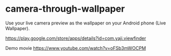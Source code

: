 camera-through-wallpaper
========================

Use your live camera preview as the wallpaper on your Android phone (Live Wallpaper).

<https://play.google.com/store/apps/details?id=com.yaji.viewfinder>

Demo movie
https://www.youtube.com/watch?v=oFSb3mWOCPM
